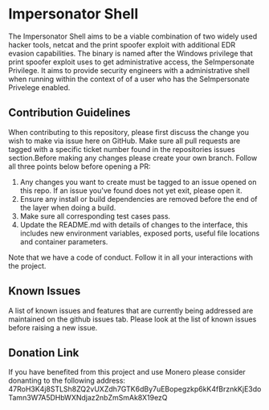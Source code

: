 # Impersonator Shell

The Impersonator Shell aims to be a viable combination of two widely used hacker tools, netcat and the print spoofer exploit with additional EDR evasion capabilities. The binary is named after the Windows privilege that print spoofer exploit uses to get administrative access, the SeImpersonate Privilege. It aims to provide security engineers with a administrative shell when running within the context of of a user who has the SeImpersonate Privelege enabled. 

## Contribution Guidelines

When contributing to this repository, please first discuss the change you wish to make via issue here on GitHub. Make sure all pull requests are tagged with a specific ticket number found in the repositories issues section.Before making any changes please create your own branch. Follow all three points below before opening a PR:

1. Any changes you want to create must be tagged to an issue opened on this repo. If an issue you've found does not yet exit, please open it.
2. Ensure any install or build dependencies are removed before the end of the layer when doing a build.
3. Make sure all corresponding test cases pass.
4. Update the README.md with details of changes to the interface, this includes new environment variables, exposed ports, useful file locations and container parameters.

Note that we have a code of conduct. Follow it in all your interactions with the project.

## Known Issues

A list of known issues and features that are currently being addressed are maintained on the github issues tab. Please look at the list of known issues before raising a new issue.

## Donation Link

If you have benefited from this project and use Monero please consider donanting to the following address:
47RoH3K4j8STLSh8ZQ2vUXZdh7GTK6dBy7uEBopegzkp6kK4fBrznkKjE3doTamn3W7A5DHbWXNdjaz2nbZmSmAk8X19ezQ